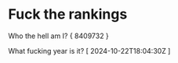 # Fuck the rankings

Who the hell am I?
{ 8409732 }

What fucking year is it?
[ 2024-10-22T18:04:30Z ]
